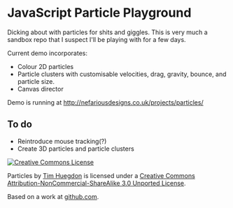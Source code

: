 JavaScript Particle Playground
==============================

Dicking about with particles for shits and giggles. This is very much a sandbox
repo that I suspect I'll be playing with for a few days.

Current demo incorporates:

 *  Colour 2D particles
 *  Particle clusters with customisable velocities, drag, gravity, bounce,
    and particle size.
 *  Canvas director

Demo is running at <http://nefariousdesigns.co.uk/projects/particles/>

To do
-----

 *  Reintroduce mouse tracking(?)
 *  Create 3D particles and particle clusters
 
<a rel="license" href="http://creativecommons.org/licenses/by-nc-sa/3.0/"><img alt="Creative Commons License" style="border:0" src="http://i.creativecommons.org/l/by-nc-sa/3.0/88x31.png" /></a>

<span xmlns:dct="http://purl.org/dc/terms/" property="dct:title">Particles</span> by <a xmlns:cc="http://creativecommons.org/ns#" href="http://timhuegdon.com" property="cc:attributionName" rel="cc:attributionURL">Tim Huegdon</a> is licensed under a <a rel="license" href="http://creativecommons.org/licenses/by-nc-sa/3.0/">Creative Commons Attribution-NonCommercial-ShareAlike 3.0 Unported License</a>.

Based on a work at <a xmlns:dct="http://purl.org/dc/terms/" href="https://github.com/nefarioustim/particles" rel="dct:source">github.com</a>.